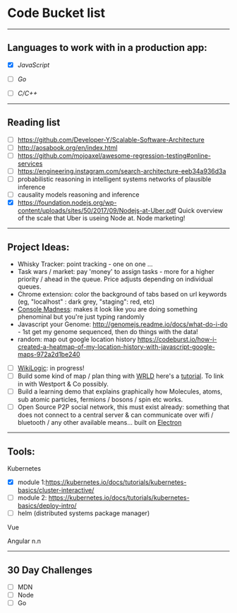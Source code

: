 # Code Bucket list

---

## Languages to work with in a production app:

 - [x] *JavaScript* 
 - [ ] *Go*
 - [ ] *C/C++*


---

## Reading list

- [ ] https://github.com/Developer-Y/Scalable-Software-Architecture
- [ ] http://aosabook.org/en/index.html
- [ ] https://github.com/mojoaxel/awesome-regression-testing#online-services
- [ ] https://engineering.instagram.com/search-architecture-eeb34a936d3a
- [ ] probabilistic reasoning in intelligent systems networks of plausible inference
- [ ] causality models reasoning and inference
- [x] https://foundation.nodejs.org/wp-content/uploads/sites/50/2017/09/Nodejs-at-Uber.pdf Quick overview of the scale that Uber is useing Node at. Node marketing!

---

## Project Ideas:

 - Whisky Tracker: point tracking - one on one ...
 - Task wars / market: pay 'money' to assign tasks - more for a higher priority / ahead in the queue. Price adjusts depending on individual queues.
 - Chrome extension: color the background of tabs based on url keywords (eg, "localhost" : dark grey, "staging": red, etc)
 - [Console Madness](https://github.com/ijmccallum/consoleMadness): makes it look like you are doing something phenominal but you're just typing randomly
 - Javascript your Genome: http://genomejs.readme.io/docs/what-do-i-do - 1st get my genome sequenced, then do things with the data!
 - random: map out google location history https://codeburst.io/how-i-created-a-heatmap-of-my-location-history-with-javascript-google-maps-972a2d1be240
 - [ ] [WikiLogic](https://github.com/WikiLogic/WikiLogic): in progress!
 - [ ] Build some kind of map / plan thing with [WRLD](https://www.wrld3d.com/) here's a [tutorial](https://www.sitepoint.com/building-dynamic-3d-maps/). To link in with Westport & Co possibly.
 - [ ] Build a learning demo that explains graphically how Molecules, atoms, sub atomic particles, fermions / bosons / spin etc works.
 - [ ] Open Source P2P social network, this must exist already: something that does not connect to a central server & can communicate over wifi / bluetooth / any other available means... built on [Electron](http://electron.atom.io/) 

---

## Tools:

Kubernetes
 - [x] module 1:https://kubernetes.io/docs/tutorials/kubernetes-basics/cluster-interactive/
 - [ ] module 2: https://kubernetes.io/docs/tutorials/kubernetes-basics/deploy-intro/
 - [ ] helm (distributed systems package manager)

Vue

Angular n.n

---

## 30 Day Challenges 

 - [ ] MDN
 - [ ] Node
 - [ ] Go
